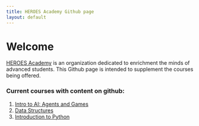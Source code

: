 ```yaml
---
title: HEROES Academy Github page
layout: default
---
```


# Welcome

[HEROES Academy](http://heroesgifted.org) is an organization dedicated to enrichment the minds of advanced students.  This Github page is intended to supplement the courses being offered.

### Current courses with content on github:
1. [Intro to AI: Agents and Games](http://ai-winter-2016.readthedocs.org/en/latest/index.html)
2. [Data Structures](http://ai-winter-2016.readthedocs.org/en/latest/index.html)
3. [Introduction to Python](http://intropython-winter-2016.readthedocs.org/en/latest/)


